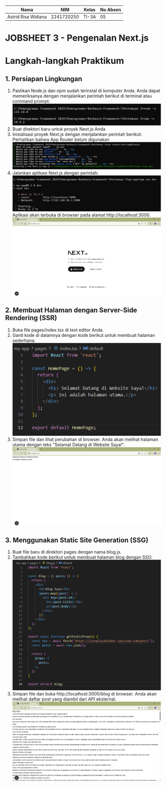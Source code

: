 | Nama                | NIM        | Kelas | No Absen |
|---------------------|------------|-------|----------|
| Astrid Risa Widiana | 2241720250 | TI-3A | 05       |


# **JOBSHEET 3 - Pengenalan Next.js**

# **Langkah-langkah Praktikum**
## **1. Persiapan Lingkungan**
1. Pastikan Node.js dan npm sudah terinstal di komputer Anda. Anda dapat memeriksanya dengan 
menjalankan perintah berikut di terminal atau command prompt:
![alt text](image.png)
2. Buat direktori baru untuk proyek Next.js Anda 
3. Inisialisasi proyek Next.js dengan menjalankan perintah berikut: Perhatikan bahwa App Router 
belum digunakan
![alt text](img/P1L3.png)
4. Jalankan aplikasi Next.js dengan perintah:
![alt text](img/P1L4.png)
Aplikasi akan terbuka di browser pada alamat http://localhost:3000.
![alt text](img/HP1.png) 

## **2. Membuat Halaman dengan Server-Side Rendering (SSR)**
1. Buka file pages/index.tsx di text editor Anda. 
2. Ganti kode di dalamnya dengan kode berikut untuk membuat halaman sederhana:
![alt text](img/P2L2.png)
3. Simpan file dan lihat perubahan di browser. Anda akan melihat halaman utama dengan teks "Selamat Datang di Website Saya!". 
![alt text](img/HP2.png)

## **3. Menggunakan Static Site Generation (SSG)**
1. Buat file baru di direktori pages dengan nama blog.js. 
2. Tambahkan kode berikut untuk membuat halaman blog dengan SSG:
![alt text](img/P3L2.png)
3. Simpan file dan buka http://localhost:3000/blog di browser. Anda akan melihat daftar post yang diambil dari API eksternal.
![alt text](img/HP3.png)
